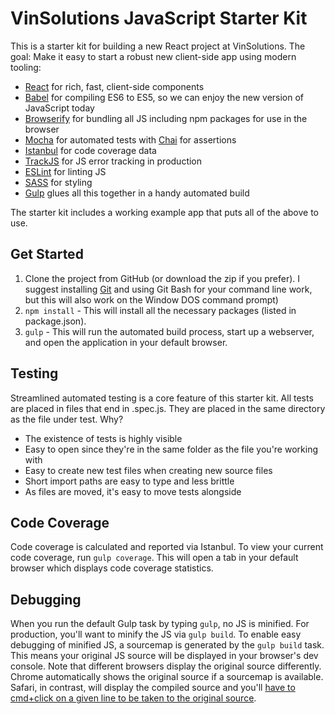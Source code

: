 # VinSolutions JavaScript Starter Kit
This is a starter kit for building a new React project at VinSolutions. The goal: Make it easy to start a robust new client-side app using modern tooling:

* [React](https://facebook.github.io/react/) for rich, fast, client-side components  
* [Babel](http://babeljs.io) for compiling ES6 to ES5, so we can enjoy the new version of JavaScript today  
* [Browserify](http://browserify.org/) for bundling all JS including npm packages for use in the browser  
* [Mocha](http://mochajs.org) for automated tests with [Chai](http://chaijs.com/) for assertions
* [Istanbul](https://github.com/gotwarlost/istanbul) for code coverage data
* [TrackJS](http://trackjs.com) for JS error tracking in production  
* [ESLint](http://eslint.org/) for linting JS  
* [SASS](http://sass-lang.com/) for styling  
* [Gulp](http://gulpjs.com) glues all this together in a handy automated build

The starter kit includes a working example app that puts all of the above to use.

## Get Started
1. Clone the project from GitHub (or download the zip if you prefer). I suggest installing [Git](https://git-scm.com/downloads) and using Git Bash for your command line work, but this will also work on the Window DOS command prompt)
2. `npm install` - This will install all the necessary packages (listed in package.json). 
3. `gulp` - This will run the automated build process, start up a webserver, and open the application in your default browser.

## Testing
Streamlined automated testing is a core feature of this starter kit. All tests are placed in files that end in .spec.js. They are placed in the same directory as the file under test. Why?
+ The existence of tests is highly visible
+ Easy to open since they're in the same folder as the file you're working with
+ Easy to create new test files when creating new source files
+ Short import paths are easy to type and less brittle
+ As files are moved, it's easy to move tests alongside  

## Code Coverage
Code coverage is calculated and reported via Istanbul. To view your current code coverage, run `gulp coverage`. This will open a tab in your default browser which displays code coverage statistics.

## Debugging
When you run the default Gulp task by typing `gulp`, no JS is minified. For production, you'll want to minify the JS via `gulp build`. To enable easy debugging of minified JS, a sourcemap is generated by the `gulp build` task. This means your original JS source will be displayed in your browser's dev console. Note that different browsers display the original source differently. Chrome automatically shows the original source if a sourcemap is available. Safari, in contrast, will display the compiled source and you'll [have to cmd+click on a given line to be taken to the original source](http://stackoverflow.com/questions/19550060/how-do-i-toggle-source-mapping-in-safari-7).


